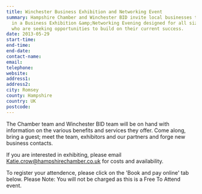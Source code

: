 ```yaml
---
title: Winchester Business Exhibition and Networking Event
summary: Hampshire Chamber and Winchester BID invite local businesses to take part
  in a Business Exhibition &amp;Networking Evening designed for all sizes of business
  who are seeking opportunities to build on their current success.
date: 2013-05-29
start-time: 
end-time: 
end-date: 
contact-name: 
email: 
telephone: 
website: 
address1: 
address2: 
city: Romsey
county: Hampshire
country: UK
postcode: 
---
```

The Chamber team and Winchester BID team will be on hand with information on the various benefits and services they offer. Come along, bring a guest; meet the team, exhibitors and our partners and forge new business contacts.

If you are interested in exhibiting, please email [Katie.crow@hampshirechamber.co.uk](mailto:Katie.crow@hampshirechamber.co.uk) for costs and availability.

To register your attendence, please click on the 'Book and pay online' tab below. Please Note: You will not be charged as this is a Free To Attend event.

